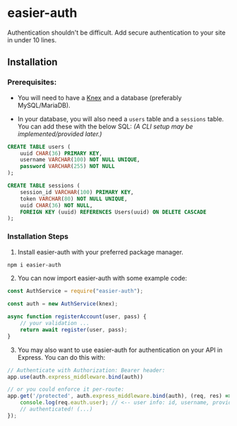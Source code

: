 # easier-auth
Authentication shouldn't be difficult. Add secure authentication to your site in under 10 lines.

## Installation

### Prerequisites:

* You will need to have a [Knex](https://knexjs.org/guide/) and a database (preferably MySQL/MariaDB).

* In your database, you will also need a `users` table and a `sessions` table. You can add these with the below SQL: *(A CLI setup may be implemented/provided later.)*
```sql 
CREATE TABLE users (
    uuid CHAR(36) PRIMARY KEY,
    username VARCHAR(100) NOT NULL UNIQUE,
    password VARCHAR(255) NOT NULL
);

CREATE TABLE sessions (
    session_id VARCHAR(100) PRIMARY KEY,
    token VARCHAR(80) NOT NULL UNIQUE,
    uuid CHAR(36) NOT NULL,
    FOREIGN KEY (uuid) REFERENCES Users(uuid) ON DELETE CASCADE
);
```

### Installation Steps

1. Install easier-auth with your preferred package manager.
```bash
npm i easier-auth
```

2. You can now import easier-auth with some example code:

```js
const AuthService = require("easier-auth");

const auth = new AuthService(knex);

async function registerAccount(user, pass) {
    // your validation ...
    return await register(user, pass);
}
```

3. You may also want to use easier-auth for authentication on your API in Express. You can do this with:
```js
// Authenticate with Authorization: Bearer header:
app.use(auth.express_middleware.bind(auth))

// or you could enforce it per-route:
app.get('/protected', auth.express_middleware.bind(auth), (req, res) => {
    console.log(req.eauth.user); // <-- user info: id, username, provided token
    // authenticated! (...)
});
```